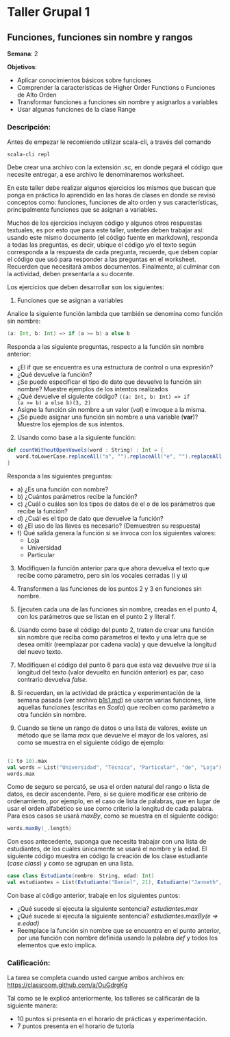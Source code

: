 # Taller Grupal  1
## Funciones, funciones sin nombre y rangos

**Semana**: 2

**Objetivos**:

- Aplicar conocimientos básicos sobre funciones
- Comprender la características de Higher Order Functions o Funciones de Alto Orden
- Transformar funciones a funciones sin nombre y asignarlos a variables
- Usar algunas funciones de la clase Range

### Descripción:

Antes de empezar le recomiendo utilizar scala-cli, a través del comando

```shell
scala-cli repl
```

Debe crear una archivo con la extensión .sc, en donde pegará el código que necesite entregar, a ese archivo le denominaremos worksheet.

En este taller debe realizar algunos ejercicios los mismos que buscan que ponga en práctica lo aprendido en las horas de clases en donde se revisó conceptos como: funciones, funciones de alto orden y sus características, principalmente funciones que se asignan a variables. 

Muchos de los ejercicios incluyen código y algunos otros respuestas textuales, es por esto que para este taller, ustedes deben trabajar así: usando este mismo documento (el código fuente en markdown), responda a todas las preguntas, es decir, ubique el código y/o el texto según corresponda a la respuesta de cada pregunta, recuerde, que deben copiar el código que usó para responder a las preguntas en el worksheet. Recuerden que necesitará ambos documentos. Finalmente, al culminar con la actividad, deben presentarla a su docente.

Los ejercicios que deben desarrollar son los siguientes:

1. Funciones que se asignan a variables

Analice la siguiente función lambda que también se denomina como función sin nombre:

```scala
(a: Int, b: Int) => if (a >= b) a else b
```

Responda a las siguiente preguntas, respecto a la función sin nombre anterior:

- ¿El if que se encuentra es una estructura de control o una expresión?
- ¿Qué devuelve la función?
- ¿Se puede especificar el tipo de dato que devuelve la función sin nombre? Muestre ejemplos de los intentos realizados
- ¿Qué devuelve el siguiente código? <code>((a: Int, b: Int) => if (a >= b) a else b)(3, 2)</code>
- Asigne la función sin nombre a un valor (_val_) e invoque a la misma.
- ¿Se puede asignar una función sin nombre a una variable (**var**)? Muestre los ejemplos de sus intentos.

2. Usando como base a la siguiente función:

```scala
def countWithoutOpenVowels(word : String) : Int = { 
   word.toLowerCase.replaceAll("a", "").replaceAll("e", "").replaceAll("o", "").length
}
```
Responda a las siguientes preguntas:

   - a) ¿Es una función con nombre? 
   - b) ¿Cuántos parámetros recibe la función?
   - c) ¿Cuál o cuáles son los tipos de datos de el o de los parámetros que recibe la función?
   - d) ¿Cuál es el tipo de dato que devuelve la función?
   - e) ¿El uso de las llaves es necesario? (Demuestren su respuesta)
   - f) Qué salida genera la función si se invoca con los siguientes valores:
	   - Loja
	   - Universidad
	   - Particular


3. Modifiquen la función anterior para que ahora devuelva el texto que recibe como párametro, pero sin los vocales cerradas (i y u)

4. Transformen a las funciones de los puntos 2 y 3 en funciones sin nombre.

5. Ejecuten cada una de las funciones sin nombre, creadas en el punto 4, con los parámetros que se listan en el punto 2 y literal f.

6. Usando como base el código del punto 2, traten de crear una función sin nombre que reciba como párametros el texto y una letra que se desea omitir (reemplazar por cadena vacía) y que devuelve la longitud del nuevo texto.

7. Modifiquen el código del punto 6 para que esta vez devuelve _true_ si la longitud del texto (valor devuelto en función anterior) es par, caso contrario devuelva _false_.

8. Si recuerdan, en la actividad de práctica y experimentación de la semana pasada (ver archivo [b1s1.md](b1s1.md)) se usaron varias funciones, liste aquellas funciones (escritas en _Scala_) que reciben como parámetro a otra función sin nombre.

9. Cuando se tiene un rango de datos o una lista de valores, existe un método que se llama _max_ que devuelve el mayor de los valores, así como se muestra en el siguiente código de ejemplo:

```scala

(1 to 10).max
val words = List("Universidad", "Técnica", "Particular", "de", "Loja")
words.max

```

Como de seguro se percató, se usa el orden natural del rango o lista de datos, es decir ascendente. Pero, si se quiere modificar ese criterio de ordenamiento, por ejemplo, en el caso de lista de palabras, que en lugar de usar el orden alfabético se use como criterio la longitud de cada palabra. Para esos casos se usará _maxBy_, como se muestra en el siguiente código:


```scala
words.maxBy(_.length)
```

Con esos antecedente, suponga que necesita trabajar con una lista de estudiantes, de los cuáles únicamente se usará el nombre y la edad. El siguiente código muestra en código la creación de los clase estudiante (_case class_) y como se agrupan en una lista.

```scala
case class Estudiante(nombre: String, edad: Int)
val estudiantes = List(Estudiante("Daniel", 21), Estudiante("Janneth", 23), Estudiante("Verónica", 22), Estudiante("Ramiro", 24))

```

Con base al código anterior, trabaje en los siguientes puntos:

   * ¿Qué sucede si ejecuta la siguiente sentencia? _estudiantes.max_
   * ¿Qué sucede si ejecuta la siguiente sentencia? _estudiantes.maxBy(e => e.edad)_
   * Reemplace la función sin nombre que se encuentra en el punto anterior, por una función con nombre definida usando la palabra _def_ y todos los elementos que esto implica.


### Calificación:

La tarea se completa cuando usted cargue ambos archivos en: https://classroom.github.com/a/OuGdrgKg

Tal como se le explicó anteriormente, los talleres se calificarán de la siguiente manera:
- 10 puntos si presenta en el horario de prácticas y experimentación.
- 7 puntos presenta en el horario de tutoría